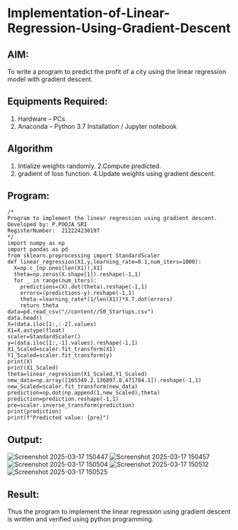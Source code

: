 # Implementation-of-Linear-Regression-Using-Gradient-Descent

## AIM:
To write a program to predict the profit of a city using the linear regression model with gradient descent.

## Equipments Required:
1. Hardware – PCs
2. Anaconda – Python 3.7 Installation / Jupyter notebook

## Algorithm
1. Intialize weights randomly.
2.Compute predicted.
3. gradient of loss function.
4.Update weights using gradient descent.

## Program:
```
/*
Program to implement the linear regression using gradient descent.
Developed by: P.POOJA SRI
RegisterNumber:  212224230197
*/
import numpy as np
import pandas as pd
from sklearn.preprocessing import StandardScaler
def linear_regression(X1,y,learning_rate=0.1,num_iters=1000):
  X=np.c_[np.ones(len(X1)),X1]
  theta=np.zeros(X.shape[1]).reshape(-1,1)
  for _ in range(num_iters):
    predictions=(X).dot(theta).reshape(-1,1)
    errors=(predictions-y).reshape(-1,1)
    theta-=learning_rate*(1/len(X1))*X.T.dot(errors)
    return theta
data=pd.read_csv("//content//50_Startups.csv")
data.head()
X=(data.iloc[1:,:-2].values)
X1=X.astype(float)
scaler=StandardScaler()
y=(data.iloc[1:,-1].values).reshape(-1,1)
X1_Scaled=scaler.fit_transform(X1)
Y1_Scaled=scaler.fit_transform(y)
print(X)
print(X1_Scaled)
theta=linear_regression(X1_Scaled,Y1_Scaled)
new_data=np.array([165349.2,136897.8,471784.1]).reshape(-1,1)
new_Scaled=scaler.fit_transform(new_data)
prediction=np.dot(np.append(1,new_Scaled),theta)
prediction=prediction.reshape(-1,1)
pre=scaler.inverse_transform(prediction)
print(prediction)
print(f"Predicted value: {pre}")
```

## Output:
![Screenshot 2025-03-17 150447](https://github.com/user-attachments/assets/962873cd-0062-45d6-b4bf-f3a3777fa31f)
![Screenshot 2025-03-17 150457](https://github.com/user-attachments/assets/d4490795-8f6a-400b-bc88-89ebef80f6fb)
![Screenshot 2025-03-17 150504](https://github.com/user-attachments/assets/31a1358f-0cba-4977-94e3-ae5e119fa7d5)
![Screenshot 2025-03-17 150512](https://github.com/user-attachments/assets/d53065a3-e895-4520-906d-97d9063bdf8d)
![Screenshot 2025-03-17 150525](https://github.com/user-attachments/assets/9036210f-57fc-4f8c-8d38-8526f4687d5e)

## Result:
Thus the program to implement the linear regression using gradient descent is written and verified using python programming.
